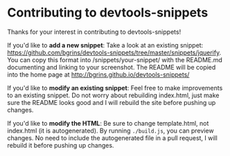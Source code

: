 Contributing to devtools-snippets
=================================

Thanks for your interest in contributing to devtools-snippets!

If you'd like to **add a new snippet**: Take a look at an existing snippet: https://github.com/bgrins/devtools-snippets/tree/master/snippets/jquerify.  You can copy this format into /snippets/your-snippet/ with the README.md documenting and linking to your screenshot.  The README will be copied into the home page at http://bgrins.github.io/devtools-snippets/

If you'd like to **modify an existing snippet**: Feel free to make improvements to an existing snippet.  Do not worry about rebuilding index.html, just make sure the README looks good and I will rebuild the site before pushing up changes.

If you'd like to **modify the HTML**: Be sure to change template.html, not index.html (it is autogenerated).  By running `./build.js`, you can preview changes. No need to include the autogenerated file in a pull request, I will rebuild it before pushing up changes.
